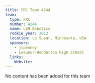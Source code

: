```yaml
---
title: FRC Team 4244
team:
  type: FRC
  number: 4244
  name: LSH Robotics
  rookie_year: 2012
  location: Le Sueur, Minnesota, USA
  sponsors:
    - jcpenney
    - Lesueur-Henderson High School
  links:
    Website: 
---
```

No content has been added for this team